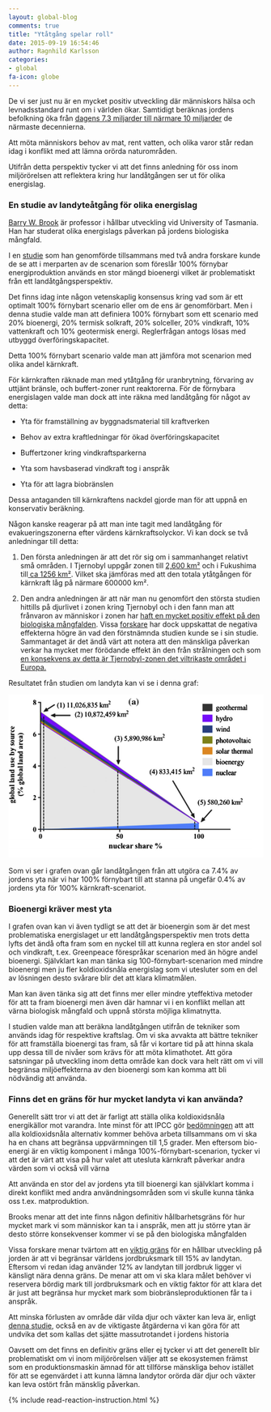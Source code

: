 ```yaml
---
layout: global-blog
comments: true
title: "Ytåtgång spelar roll"
date: 2015-09-19 16:54:46
author: Ragnhild Karlsson
categories:
- global
fa-icon: globe
---
```

<p>De vi ser just nu är en mycket positiv utveckling där människors hälsa och levnadsstandard runt om i världen ökar. Samtidigt beräknas jordens befolkning öka från <a href="https://en.wikipedia.org/wiki/World_population">dagens 7.3 miljarder till närmare 10 miljarder</a>  de närmaste decennierna.</p> 
<p>Att möta människors behov av mat, rent vatten, och olika varor står redan idag i konflikt med att lämna orörda naturområden. </p>
<p>Utifrån detta perspektiv tycker vi att det finns anledning för oss inom miljörörelsen att reflektera kring hur landåtgången ser ut för olika energislag.</p>

<h3>En studie av landyteåtgång för olika energislag</h3>
<p><a href="https://en.wikipedia.org/wiki/Barry_Brook_(scientist)">Barry W. Brook</a> är professor i hållbar utveckling vid University of Tasmania. Han har studerat olika energislags påverkan på jordens biologiska mångfald.</p>
<p>I en <a href="http://www.sciencedirect.com/science/article/pii/S0306261915000124">studie</a> som han genomförde tillsammans med två andra forskare kunde de se att i merparten av de scenarion som föreslår 100% förnybar energiproduktion används en stor mängd bioenergi vilket är problematiskt från ett landåtgångsperspektiv.</p>
<p>Det finns idag inte någon vetenskaplig konsensus kring vad som är ett optimalt 100% förnybart scenario eller om de ens är genomförbart. Men i denna studie valde man att definiera 100% förnybart som ett scenario med 20% bioenergi, 20% termisk solkraft, 20% solceller, 20% vindkraft, 10% vattenkraft och 10% geotermisk energi. Reglerfrågan antogs lösas med utbyggd överföringskapacitet.</p>
<p>Detta 100% förnybart scenario valde man att jämföra mot scenarion med olika andel kärnkraft.</p>
<p>För kärnkraften räknade man med ytåtgång för uranbrytning, förvaring av uttjänt bränsle, och buffert-zoner runt reaktorerna. För de förnybara energislagen valde man dock att inte räkna med landåtgång för något av detta:</p>
<ul> 
<li><p>Yta för framställning av byggnadsmaterial till kraftverken</p></li>
	<li><p>Behov av extra kraftledningar för ökad överföringskapacitet</p></li>
	<li><p>Buffertzoner kring vindkraftsparkerna</p></li>
	<li><p>Yta som havsbaserad vindkraft tog i anspråk</p></li>
	<li><p>Yta för att lagra biobränslen</p></li>
</ul>
<p>Dessa antaganden till kärnkraftens nackdel gjorde man för att uppnå en konservativ beräkning.</p> 
<p>Någon kanske reagerar på att man inte tagit med landåtgång för evakueringszonerna efter värdens kärnkraftsolyckor. Vi kan dock se två anledningar till detta:
<ol> 
	<li><p>Den första anledningen är att det rör sig om i sammanhanget relativt små områden. I Tjernobyl uppgår zonen till <a href="https://en.wikipedia.org/wiki/Chernobyl_Exclusion_Zone">2,600 km²</a> och i Fukushima till<a href="https://en.wikipedia.org/wiki/Japanese_reaction_to_Fukushima_Daiichi_nuclear_disaster"> ca 1256 km²</a>. Vilket ska jämföras med att den totala ytåtgången för kärnkraft låg på närmare 600000 km².</p></li>
	<li><p> Den andra anledningen är att när man nu genomfört den största studien hittills på djurlivet i zonen kring Tjernobyl och i den fann man att frånvaron av människor i zonen har <a href="/assets/files/nature_life_chernobyl.pdf"> haft en mycket positiv effekt på den biologiska mångfalden</a>. Vissa <a href="http://www.cnbc.com/2015/10/06/free-of-humans-chernobyl-sees-wildlife-boom.html">forskare</a> har dock uppskattat de negativa effekterna högre än vad den förstnämnda studien kunde se i sin studie. Sammantaget är det ändå värt att notera att den mänskliga påverkan verkar ha mycket mer förödande effekt än den från strålningen och som <a href="http://www.svt.se/nyheter/vetenskap/tjernobyl-viltrikast-i-europa">en konsekvens av detta är Tjernobyl-zonen det viltrikaste området i Europa.</a></p></li>
</ol>
<p>Resultatet från studien om landyta kan vi se i denna graf:</p>
<img class="img-responsive blog-img" src="/assets/img/global/land_use_energy_brooks.png">
<p>Som vi ser i grafen ovan går landåtgången från att utgöra ca 7.4% av jordens yta när vi har 100% förnybart till att stanna på ungefär 0.4% av jordens yta för 100% kärnkraft-scenariot.</p>
<h3>Bioenergi kräver mest yta</h3>
<p>I grafen ovan kan vi även tydligt se att det är bioenergin som är det mest problematiska energislaget ur ett landåtgångsperspektiv men trots detta lyfts det ändå ofta fram som en nyckel till att kunna reglera en stor andel sol och vindkraft, t.ex. Greenpeace förespråkar scenarion med än högre andel bioenergi. Självklart kan man tänka sig 100-förnybart-scenarion med mindre bioenergi men ju fler koldioxidsnåla energislag som vi utesluter som en del av lösningen desto svårare blir det att klara klimatmålen.</p>
<p>Man kan även tänka sig att det finns mer eller mindre yteffektiva metoder för att ta fram bioenergi men även där hamnar vi i en konflikt mellan att värna biologisk mångfald och uppnå största möjliga klimatnytta. </p>
<p>I studien valde man att beräkna landåtgången utifrån de tekniker som används idag för respektive kraftslag. Om vi ska avvakta att bättre tekniker för att framställa bioenergi tas fram, så får vi kortare tid på att hinna skala upp dessa till de nivåer som krävs för att möta klimathotet. Att göra satsningar på utveckling inom detta område kan dock vara helt rätt om vi vill begränsa miljöeffekterna av den bioenergi som kan komma att bli nödvändig att använda.</p>

<h3>Finns det en gräns för hur mycket landyta vi kan använda?</h3>

<p><p>Generellt sätt tror vi att det är farligt att ställa olika koldioxidsnåla energikällor mot varandra. Inte minst för att IPCC gör <a href="/global/IPCC-talar-till-oss">bedömningen</a> att att alla koldioxidsnåla alternativ kommer behöva arbeta tillsammans om vi ska ha en chans att begränsa uppvärmningen till 1,5 grader. Men eftersom bio-energi är en viktig komponent i många 100%-förnybart-scenarion, tycker vi att det är värt att visa på hur valet att utesluta kärnkraft påverkar andra värden som vi också vill värna</p>
<p>Att använda en stor del av jordens yta till bioenergi kan självklart komma i direkt konflikt med andra användningsområden som vi skulle kunna tänka oss t.ex. matproduktion.</p>
<p>Brooks menar att det inte finns någon definitiv hållbarhetsgräns för hur mycket mark vi som människor kan ta i anspråk, men att ju större ytan är desto större konsekvenser kommer vi se på den biologiska mångfalden</p>
<p>Vissa forskare menar tvärtom att en <a href="/assets/files/Rockstrom_2009_Planetary Boundaries- Exploring the Safe Operating Space for Huma.pdf">viktig gräns</a> för en hållbar utveckling på jorden är att vi begränsar världens jordbruksmark till 15% av landytan. Eftersom vi redan idag använder 12% av landytan till jordbruk ligger vi känsligt nära denna gräns. De menar att om vi ska klara målet behöver vi reservera bördig mark till jordbruksmark och en viktig faktor för att klara det är just att begränsa hur mycket mark som biobränsleproduktionen får ta i anspråk.</p>
<p>Att minska förlusten av område där vilda djur och växter kan leva är, enligt <a href="http://advances.sciencemag.org/content/1/5/e1400253.full">denna studie</a>, också en av de viktigaste åtgärderna vi kan göra för att undvika det som kallas det sjätte massutrotandet i jordens historia </p>
<p>Oavsett om det finns en definitiv gräns eller ej tycker vi att det generellt blir problematiskt om vi inom miljörörelsen väljer att se ekosystemen främst som en produktionsmaskin ämnad för att tillförse mänskliga behov istället för att se egenvärdet i att kunna lämna landytor orörda där djur och växter kan leva ostört från mänsklig påverkan.</p>  
{% include read-reaction-instruction.html %}